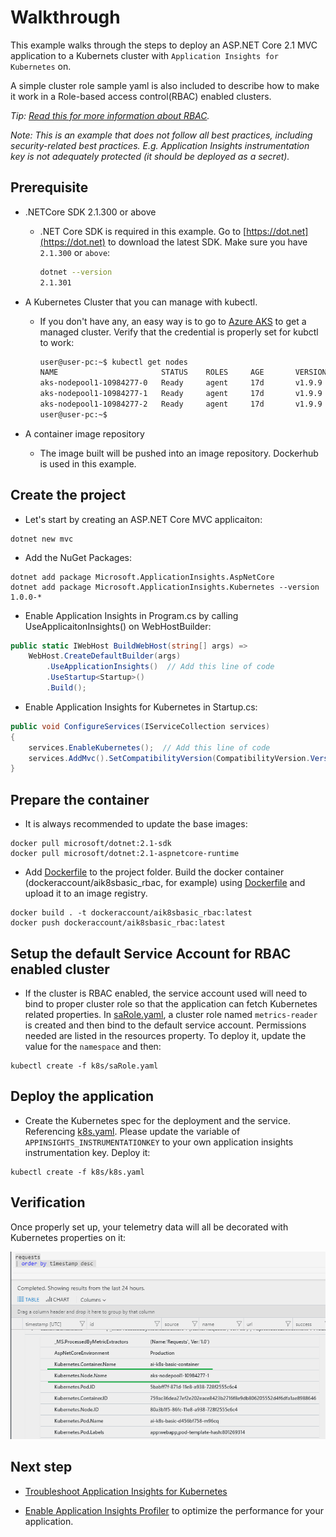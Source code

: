 # Walkthrough
This example walks through the steps to deploy an ASP.NET Core 2.1 MVC application to a Kubernets cluster with `Application Insights for Kubernetes` on.

A simple cluster role sample yaml is also included to describe how to make it work in a Role-based access control(RBAC) enabled clusters.

_Tip: [Read this for more information about RBAC](https://kubernetes.io/docs/reference/access-authn-authz/rbac/)._

_Note: This is an example that does not follow all best practices, including security-related best practices. E.g. Application Insights instrumentation key is not adequately protected (it should be deployed as a secret)._

## Prerequisite
* .NETCore SDK 2.1.300 or above

  * .NET Core SDK is required in this example. Go to [https://dot.net](https://dot.net) to download the latest SDK. Make sure you have `2.1.300` or `above`:
    ```bash
    dotnet --version
    2.1.301
    ```
* A Kubernetes Cluster that you can manage with kubectl.
  * If you don't have any, an easy way is to go to [Azure AKS](https://docs.microsoft.com/en-us/azure/aks/) to get a managed cluster. Verify that the credential is properly set for kubctl to work:
    ```bash
    user@user-pc:~$ kubectl get nodes
    NAME                       STATUS    ROLES     AGE       VERSION
    aks-nodepool1-10984277-0   Ready     agent     17d       v1.9.9
    aks-nodepool1-10984277-1   Ready     agent     17d       v1.9.9
    aks-nodepool1-10984277-2   Ready     agent     17d       v1.9.9
    user@user-pc:~$
    ```
* A container image repository
  * The image built will be pushed into an image repository. Dockerhub is used in this example.

## Create the project
* Let's start by creating an ASP.NET Core MVC applicaiton:
```
dotnet new mvc
```
* Add the NuGet Packages:
```
dotnet add package Microsoft.ApplicationInsights.AspNetCore
dotnet add package Microsoft.ApplicationInsights.Kubernetes --version 1.0.0-*
```

* Enable Application Insights in Program.cs by calling UseApplicaitonInsights() on WebHostBuilder:
```csharp
public static IWebHost BuildWebHost(string[] args) =>
    WebHost.CreateDefaultBuilder(args)
        .UseApplicationInsights()  // Add this line of code
        .UseStartup<Startup>()
        .Build();
```
* Enable Application Insights for Kubernetes in Startup.cs:
```csharp
public void ConfigureServices(IServiceCollection services)
{
    services.EnableKubernetes();  // Add this line of code
    services.AddMvc().SetCompatibilityVersion(CompatibilityVersion.Version_2_1);
}
```

## Prepare the container
* It is always recommended to update the base images:
```
docker pull microsoft/dotnet:2.1-sdk
docker pull microsoft/dotnet:2.1-aspnetcore-runtime
```
* Add [Dockerfile](app/Dockerfile) to the project folder. Build the docker container (dockeraccount/aik8sbasic_rbac, for example) using [Dockerfile](app/Dockerfile) and upload it to an image registry.
```
docker build . -t dockeraccount/aik8sbasic_rbac:latest
docker push dockeraccount/aik8sbasic_rbac:latest
```
## Setup the default Service Account for RBAC enabled cluster
* If the cluster is RBAC enabled, the service account used will need to bind to proper cluster role so that the application can fetch Kubernetes related properties.
In [saRole.yaml](k8s/saRole.yaml), a cluster role named `metrics-reader` is created and then bind to the default service account. Permissions needed are listed in the resources property. To deploy it, update the value for the `namespace` and then:
```
kubectl create -f k8s/saRole.yaml
```

## Deploy the application
*  Create the Kubernetes spec for the deployment and the service. Referencing [k8s.yaml](k8s/k8s.yaml). Please update the variable of `APPINSIGHTS_INSTRUMENTATIONKEY` to your own application insights instrumentation key.
Deploy it:
```
kubectl create -f k8s/k8s.yaml
```

## Verification
Once properly set up, your telemetry data will all be decorated with Kubernetes properties on it:

<img src="media/Result.png" width="779px" />

## Next step
* [Troubleshoot Application Insights for Kubernetes](https://github.com/Microsoft/ApplicationInsights-Kubernetes/wiki/%5BAdvanced%5D-How-to-enable-self-diagnostics-for-ApplicationInsights.Kubernetes)

* [Enable Application Insights Profiler](https://github.com/Microsoft/ApplicationInsights-Profiler-AspNetCore) to optimize the performance for your application.